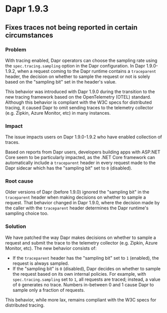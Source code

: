 # Dapr 1.9.3
 
## Fixes traces not being reported in certain circumstances
 
### Problem
 
With tracing enabled, Dapr operators can choose the sampling rate using the `spec.tracing.sampling` option in the Dapr configuration. In Dapr 1.9.0-1.9.2, when a request coming to the Dapr runtime contains a `traceparent` header, the decision on whether to sample the request or not is solely based on the "sampling bit" set in the header's value.
 
This behavior was introduced with Dapr 1.9.0 during the transition to the new tracing framework based on the OpenTelemetry (OTEL) standard. Although this behavior is compliant with the W3C specs for distributed tracing, it caused Dapr to omit sending traces to the telemetry collector (e.g. Zipkin, Azure Monitor, etc) in many instances.
 
### Impact
 
The issue impacts users on Dapr 1.9.0-1.9.2 who have enabled collection of traces.
 
Based on reports from Dapr users, developers building apps with ASP.NET Core seem to be particularly impacted, as the .NET Core framework can automatically include a `traceparent` header in every request made to the Dapr sidecar which has the "sampling bit" set to `0` (disabled).
 
### Root cause
 
Older versions of Dapr (before 1.9.0) ignored the "sampling bit" in the `traceparent` header when making decisions on whether to sample a request. That behavior changed in Dapr 1.9.0, where the decision made by the caller with the `traceparent` header determines the Dapr runtime's sampling choice too.
 
### Solution
 
We have patched the way Dapr makes decisions on whether to sample a request and submit the trace to the telemetry collector (e.g. Zipkin, Azure Monitor, etc). The new behavior consists of:
 
- If the `traceparent` header has the "sampling bit" set to `1` (enabled), the request is always sampled.
- If the "sampling bit" is `0` (disabled), Dapr decides on whether to sample the request based on its own internal policies. For example, with `spec.tracing.sampling` set to `1`, all requests are traced; instead, a value of `0` generates no trace. Numbers in-between 0 and 1 cause Dapr to sample only a fraction of requests.
 
This behavior, while more lax, remains compliant with the W3C specs for distributed tracing.